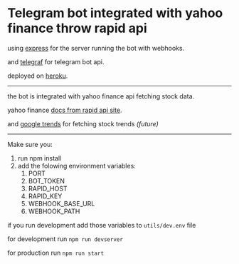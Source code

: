 # Telegram bot integrated with yahoo finance throw rapid api

using [express](https://expressjs.com) for the server running the bot with webhooks.

and [telegraf](https://telegraf.js.org) for telegram bot api.

deployed on [heroku](https://dashboard.heroku.com/apps).

---
the bot is integrated with yahoo finance api fetching stock data.


yahoo finance [docs from rapid api site](https://rapidapi.com/apidojo/api/Yahoo%20Finance).

and [google trends](https://www.npmjs.com/package/google-trends-api) for fetching stock trends *(future)*


------

Make sure you:
1. run npm install 
2. add the folowing environment variables:
    1. PORT
    2. BOT_TOKEN
    3. RAPID_HOST
    4. RAPID_KEY
    5. WEBHOOK_BASE_URL
    6. WEBHOOK_PATH

 if you run development add those variables to ```utils/dev.env``` file

for development run ```npm run devserver```

for production run ```npm run start```
